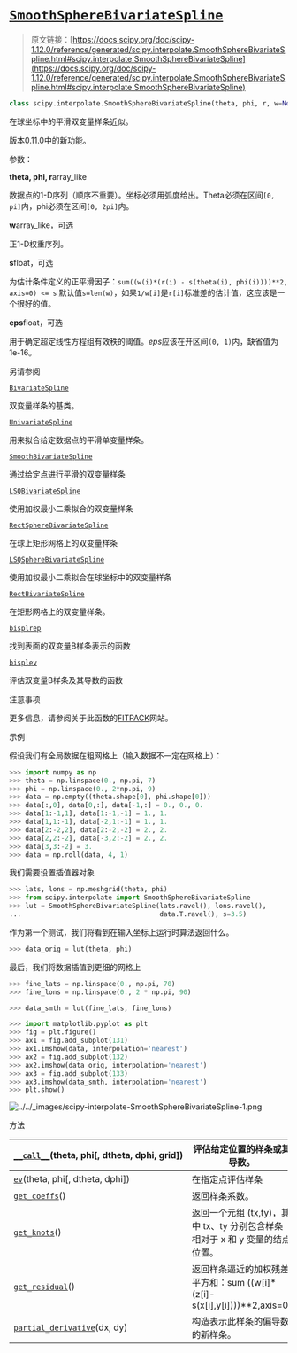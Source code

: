 # [`SmoothSphereBivariateSpline`](https://docs.scipy.org/doc/scipy-1.12.0/reference/generated/scipy.interpolate.SmoothSphereBivariateSpline.html#scipy.interpolate.SmoothSphereBivariateSpline "scipy.interpolate.SmoothSphereBivariateSpline")

> 原文链接：[https://docs.scipy.org/doc/scipy-1.12.0/reference/generated/scipy.interpolate.SmoothSphereBivariateSpline.html#scipy.interpolate.SmoothSphereBivariateSpline](https://docs.scipy.org/doc/scipy-1.12.0/reference/generated/scipy.interpolate.SmoothSphereBivariateSpline.html#scipy.interpolate.SmoothSphereBivariateSpline)

```py
class scipy.interpolate.SmoothSphereBivariateSpline(theta, phi, r, w=None, s=0.0, eps=1e-16)
```

在球坐标中的平滑双变量样条近似。

版本0.11.0中的新功能。

参数：

**theta, phi, r**array_like

数据点的1-D序列（顺序不重要）。坐标必须用弧度给出。Theta必须在区间`[0, pi]`内，phi必须在区间`[0, 2pi]`内。

**w**array_like，可选

正1-D权重序列。

**s**float，可选

为估计条件定义的正平滑因子：`sum((w(i)*(r(i) - s(theta(i), phi(i))))**2, axis=0) <= s` 默认值`s=len(w)`，如果`1/w[i]`是`r[i]`标准差的估计值，这应该是一个很好的值。

**eps**float，可选

用于确定超定线性方程组有效秩的阈值。*eps*应该在开区间`(0, 1)`内，缺省值为1e-16。

另请参阅

[`BivariateSpline`](https://docs.scipy.org/doc/scipy-1.12.0/reference/generated/scipy.interpolate.BivariateSpline.html#scipy.interpolate.BivariateSpline "scipy.interpolate.BivariateSpline")

双变量样条的基类。

[`UnivariateSpline`](https://docs.scipy.org/doc/scipy-1.12.0/reference/generated/scipy.interpolate.UnivariateSpline.html#scipy.interpolate.UnivariateSpline "scipy.interpolate.UnivariateSpline")

用来拟合给定数据点的平滑单变量样条。

[`SmoothBivariateSpline`](https://docs.scipy.org/doc/scipy-1.12.0/reference/generated/scipy.interpolate.SmoothBivariateSpline.html#scipy.interpolate.SmoothBivariateSpline "scipy.interpolate.SmoothBivariateSpline")

通过给定点进行平滑的双变量样条

[`LSQBivariateSpline`](https://docs.scipy.org/doc/scipy-1.12.0/reference/generated/scipy.interpolate.LSQBivariateSpline.html#scipy.interpolate.LSQBivariateSpline "scipy.interpolate.LSQBivariateSpline")

使用加权最小二乘拟合的双变量样条

[`RectSphereBivariateSpline`](https://docs.scipy.org/doc/scipy-1.12.0/reference/generated/scipy.interpolate.RectSphereBivariateSpline.html#scipy.interpolate.RectSphereBivariateSpline "scipy.interpolate.RectSphereBivariateSpline")

在球上矩形网格上的双变量样条

[`LSQSphereBivariateSpline`](https://docs.scipy.org/doc/scipy-1.12.0/reference/generated/scipy.interpolate.LSQSphereBivariateSpline.html#scipy.interpolate.LSQSphereBivariateSpline "scipy.interpolate.LSQSphereBivariateSpline")

使用加权最小二乘拟合在球坐标中的双变量样条

[`RectBivariateSpline`](https://docs.scipy.org/doc/scipy-1.12.0/reference/generated/scipy.interpolate.RectBivariateSpline.html#scipy.interpolate.RectBivariateSpline "scipy.interpolate.RectBivariateSpline")

在矩形网格上的双变量样条。

[`bisplrep`](https://docs.scipy.org/doc/scipy-1.12.0/reference/generated/scipy.interpolate.bisplrep.html#scipy.interpolate.bisplrep "scipy.interpolate.bisplrep")

找到表面的双变量B样条表示的函数

[`bisplev`](https://docs.scipy.org/doc/scipy-1.12.0/reference/generated/scipy.interpolate.bisplev.html#scipy.interpolate.bisplev "scipy.interpolate.bisplev")

评估双变量B样条及其导数的函数

注意事项

更多信息，请参阅关于此函数的[FITPACK](http://www.netlib.org/dierckx/sphere.f)网站。 

示例

假设我们有全局数据在粗网格上（输入数据不一定在网格上）：

```py
>>> import numpy as np
>>> theta = np.linspace(0., np.pi, 7)
>>> phi = np.linspace(0., 2*np.pi, 9)
>>> data = np.empty((theta.shape[0], phi.shape[0]))
>>> data[:,0], data[0,:], data[-1,:] = 0., 0., 0.
>>> data[1:-1,1], data[1:-1,-1] = 1., 1.
>>> data[1,1:-1], data[-2,1:-1] = 1., 1.
>>> data[2:-2,2], data[2:-2,-2] = 2., 2.
>>> data[2,2:-2], data[-3,2:-2] = 2., 2.
>>> data[3,3:-2] = 3.
>>> data = np.roll(data, 4, 1) 
```

我们需要设置插值器对象

```py
>>> lats, lons = np.meshgrid(theta, phi)
>>> from scipy.interpolate import SmoothSphereBivariateSpline
>>> lut = SmoothSphereBivariateSpline(lats.ravel(), lons.ravel(),
...                                   data.T.ravel(), s=3.5) 
```

作为第一个测试，我们将看到在输入坐标上运行时算法返回什么。

```py
>>> data_orig = lut(theta, phi) 
```

最后，我们将数据插值到更细的网格上

```py
>>> fine_lats = np.linspace(0., np.pi, 70)
>>> fine_lons = np.linspace(0., 2 * np.pi, 90) 
```

```py
>>> data_smth = lut(fine_lats, fine_lons) 
```

```py
>>> import matplotlib.pyplot as plt
>>> fig = plt.figure()
>>> ax1 = fig.add_subplot(131)
>>> ax1.imshow(data, interpolation='nearest')
>>> ax2 = fig.add_subplot(132)
>>> ax2.imshow(data_orig, interpolation='nearest')
>>> ax3 = fig.add_subplot(133)
>>> ax3.imshow(data_smth, interpolation='nearest')
>>> plt.show() 
```

![../../_images/scipy-interpolate-SmoothSphereBivariateSpline-1.png](../Images/088d9f996502d90f0139046e4ba00e49.png)

方法

| [`__call__`](scipy.interpolate.SmoothSphereBivariateSpline.__call__.html#scipy.interpolate.SmoothSphereBivariateSpline.__call__ "scipy.interpolate.SmoothSphereBivariateSpline.__call__")(theta, phi[, dtheta, dphi, grid]) | 评估给定位置的样条或其导数。  |
| --- | --- |
| [`ev`](scipy.interpolate.SmoothSphereBivariateSpline.ev.html#scipy.interpolate.SmoothSphereBivariateSpline.ev "scipy.interpolate.SmoothSphereBivariateSpline.ev")(theta, phi[, dtheta, dphi]) | 在指定点评估样条  |
| [`get_coeffs`](scipy.interpolate.SmoothSphereBivariateSpline.get_coeffs.html#scipy.interpolate.SmoothSphereBivariateSpline.get_coeffs "scipy.interpolate.SmoothSphereBivariateSpline.get_coeffs")() | 返回样条系数。  |
| [`get_knots`](scipy.interpolate.SmoothSphereBivariateSpline.get_knots.html#scipy.interpolate.SmoothSphereBivariateSpline.get_knots "scipy.interpolate.SmoothSphereBivariateSpline.get_knots")() | 返回一个元组 (tx,ty)，其中 tx、ty 分别包含样条相对于 x 和 y 变量的结点位置。  |
| [`get_residual`](scipy.interpolate.SmoothSphereBivariateSpline.get_residual.html#scipy.interpolate.SmoothSphereBivariateSpline.get_residual "scipy.interpolate.SmoothSphereBivariateSpline.get_residual")() | 返回样条逼近的加权残差平方和：sum ((w[i]*(z[i]-s(x[i],y[i])))**2,axis=0)  |
| [`partial_derivative`](scipy.interpolate.SmoothSphereBivariateSpline.partial_derivative.html#scipy.interpolate.SmoothSphereBivariateSpline.partial_derivative "scipy.interpolate.SmoothSphereBivariateSpline.partial_derivative")(dx, dy) | 构造表示此样条的偏导数的新样条。  |
